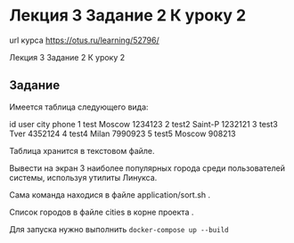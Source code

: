 # Лекция 3 Задание 2 К уроку 2


url курса https://otus.ru/learning/52796/

Лекция 3 Задание 2 К уроку 2

## Задание

Имеется таблица следующего вида:

id user city phone
1 test Moscow 1234123
2 test2 Saint-P 1232121
3 test3 Tver 4352124
4 test4 Milan 7990923
5 test5 Moscow 908213

Таблица хранится в текстовом файле.

Вывести на экран 3 наиболее популярных города среди пользователей системы, используя утилиты Линукса.

Сама команда находися в файле application/sort.sh .

Список городов в файле cities в корне проекта .

Для запуска нужно выполнить ```docker-compose up --build```

